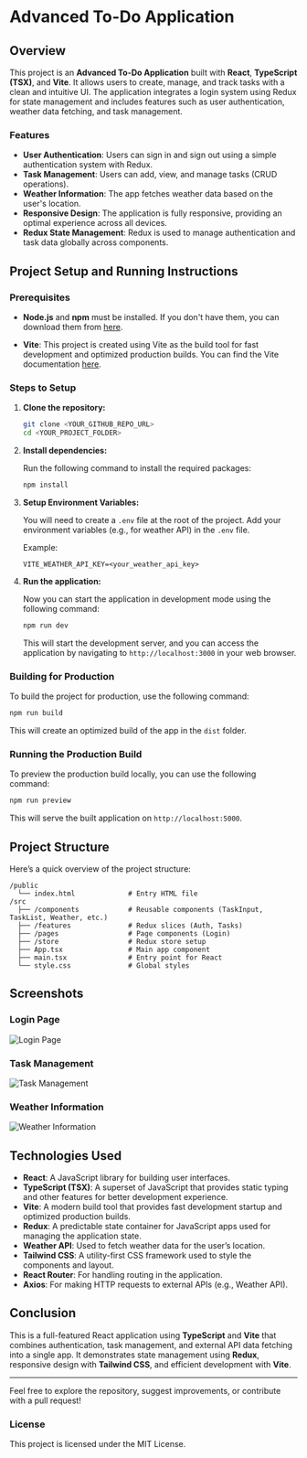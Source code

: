 # Advanced To-Do Application

## Overview

This project is an **Advanced To-Do Application** built with **React**, **TypeScript (TSX)**, and **Vite**. It allows users to create, manage, and track tasks with a clean and intuitive UI. The application integrates a login system using Redux for state management and includes features such as user authentication, weather data fetching, and task management.

### Features

- **User Authentication**: Users can sign in and sign out using a simple authentication system with Redux. 
- **Task Management**: Users can add, view, and manage tasks (CRUD operations).
- **Weather Information**: The app fetches weather data based on the user's location.
- **Responsive Design**: The application is fully responsive, providing an optimal experience across all devices.
- **Redux State Management**: Redux is used to manage authentication and task data globally across components.

## Project Setup and Running Instructions

### Prerequisites

- **Node.js** and **npm** must be installed. If you don't have them, you can download them from [here](https://nodejs.org/).

- **Vite**: This project is created using Vite as the build tool for fast development and optimized production builds. You can find the Vite documentation [here](https://vitejs.dev/).

### Steps to Setup

1. **Clone the repository:**

   ```bash
   git clone <YOUR_GITHUB_REPO_URL>
   cd <YOUR_PROJECT_FOLDER>
   ```

2. **Install dependencies:**

   Run the following command to install the required packages:

   ```bash
   npm install
   ```

3. **Setup Environment Variables:**

   You will need to create a `.env` file at the root of the project. Add your environment variables (e.g., for weather API) in the `.env` file.

   Example:

   ```
   VITE_WEATHER_API_KEY=<your_weather_api_key>
   ```

4. **Run the application:**

   Now you can start the application in development mode using the following command:

   ```bash
   npm run dev
   ```

   This will start the development server, and you can access the application by navigating to `http://localhost:3000` in your web browser.

### Building for Production

To build the project for production, use the following command:

```bash
npm run build
```

This will create an optimized build of the app in the `dist` folder.

### Running the Production Build

To preview the production build locally, you can use the following command:

```bash
npm run preview
```

This will serve the built application on `http://localhost:5000`.

## Project Structure

Here’s a quick overview of the project structure:

```
/public
  └── index.html             # Entry HTML file
/src
  ├── /components            # Reusable components (TaskInput, TaskList, Weather, etc.)
  ├── /features              # Redux slices (Auth, Tasks)
  ├── /pages                 # Page components (Login)
  ├── /store                 # Redux store setup
  ├── App.tsx                # Main app component
  ├── main.tsx               # Entry point for React
  └── style.css              # Global styles
```

## Screenshots

### Login Page

![Login Page](./assets/login-page.png)

### Task Management

![Task Management](./assets/task-management.png)

### Weather Information

![Weather Information](./assets/weather-info.png)

## Technologies Used

- **React**: A JavaScript library for building user interfaces.
- **TypeScript (TSX)**: A superset of JavaScript that provides static typing and other features for better development experience.
- **Vite**: A modern build tool that provides fast development startup and optimized production builds.
- **Redux**: A predictable state container for JavaScript apps used for managing the application state.
- **Weather API**: Used to fetch weather data for the user’s location.
- **Tailwind CSS**: A utility-first CSS framework used to style the components and layout.
- **React Router**: For handling routing in the application.
- **Axios**: For making HTTP requests to external APIs (e.g., Weather API).

## Conclusion

This is a full-featured React application using **TypeScript** and **Vite** that combines authentication, task management, and external API data fetching into a single app. It demonstrates state management using **Redux**, responsive design with **Tailwind CSS**, and efficient development with **Vite**.

---

Feel free to explore the repository, suggest improvements, or contribute with a pull request!

### License

This project is licensed under the MIT License.

